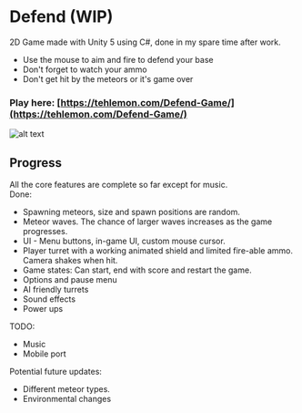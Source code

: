 Defend (WIP)
==============

2D Game made with Unity 5 using C#, done in my spare time after work.

- Use the mouse to aim and fire to defend your base
- Don't forget to watch your ammo
- Don't get hit by the meteors or it's game over
 
### Play here: [https://tehlemon.com/Defend-Game/](https://tehlemon.com/Defend-Game/)

![alt text](https://dl.dropboxusercontent.com/u/15765996/Images/Defend%20Game/2015-04-06_04-42-18.png "")
 
Progress
------------
All the core features are complete so far except for music.  
Done:
- Spawning meteors, size and spawn positions are random.
- Meteor waves. The chance of larger waves increases as the game progresses.
- UI - Menu buttons, in-game UI, custom mouse cursor.
- Player turret with a working animated shield and limited fire-able ammo. Camera shakes when hit.
- Game states: Can start, end with score and restart the game.
- Options and pause menu
- AI friendly turrets
- Sound effects
- Power ups

TODO:
- Music
- Mobile port

Potential future updates:
- Different meteor types.
- Environmental changes
